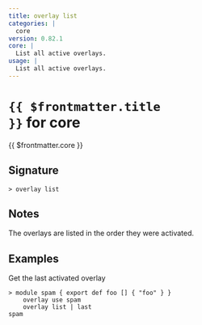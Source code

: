```yaml
---
title: overlay list
categories: |
  core
version: 0.82.1
core: |
  List all active overlays.
usage: |
  List all active overlays.
---
```


# <code>{{ $frontmatter.title }}</code> for core

<div class='command-title'>{{ $frontmatter.core }}</div>

## Signature

```> overlay list ```

## Notes
The overlays are listed in the order they were activated.
## Examples

Get the last activated overlay
```shell
> module spam { export def foo [] { "foo" } }
    overlay use spam
    overlay list | last
spam
```
